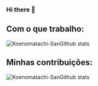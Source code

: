 ### Hi there 👋

<!--
**marconwillian/Marconwillian** is a ✨ _special_ ✨ repository because its `README.md` (this file) appears on your GitHub profile.

Here are some ideas to get you started:

- 🔭 I’m currently working on ...
- 🌱 I’m currently learning ...
- 👯 I’m looking to collaborate on ...
- 🤔 I’m looking for help with ...
- 💬 Ask me about ...
- 📫 How to reach me: ...
- 😄 Pronouns: ...
- ⚡ Fun fact: ...
-->

## Com o que trabalho:
![Koenomatachi-SanGithub stats](https://github-readme-stats.vercel.app/api/top-langs/?username=marconwillian&layout=compact&theme=dark&count_private=true)

## Minhas contribuições:
![Koenomatachi-SanGithub stats](https://github-readme-stats.vercel.app/api?username=marconwillian&theme=dark&show_icons=true&count_private=true)
